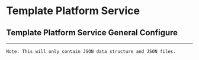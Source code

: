 # Template Platform Service

## Template Platform Service General Configure

----

	Note: This will only contain JSON data structure and JSON files.
